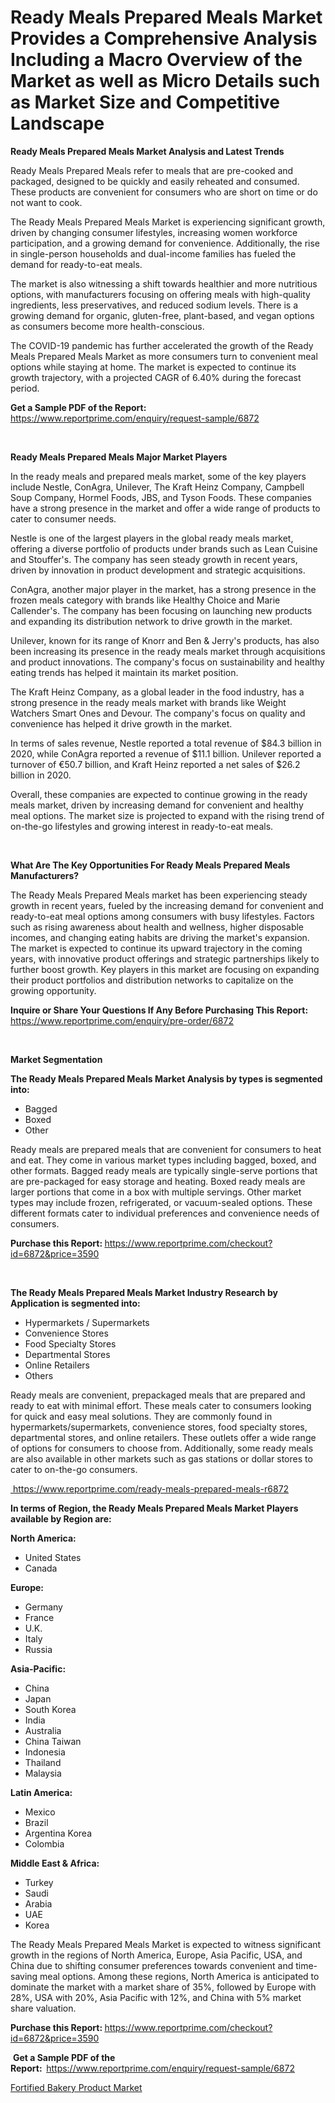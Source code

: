 <p><h1>Ready Meals Prepared Meals Market Provides a Comprehensive Analysis Including a Macro Overview of the Market as well as Micro Details such as Market Size and Competitive Landscape</h1></p><p><strong>Ready Meals Prepared Meals Market Analysis and Latest Trends</strong></p>
<p><p>Ready Meals Prepared Meals refer to meals that are pre-cooked and packaged, designed to be quickly and easily reheated and consumed. These products are convenient for consumers who are short on time or do not want to cook. </p><p>The Ready Meals Prepared Meals Market is experiencing significant growth, driven by changing consumer lifestyles, increasing women workforce participation, and a growing demand for convenience. Additionally, the rise in single-person households and dual-income families has fueled the demand for ready-to-eat meals.</p><p>The market is also witnessing a shift towards healthier and more nutritious options, with manufacturers focusing on offering meals with high-quality ingredients, less preservatives, and reduced sodium levels. There is a growing demand for organic, gluten-free, plant-based, and vegan options as consumers become more health-conscious.</p><p>The COVID-19 pandemic has further accelerated the growth of the Ready Meals Prepared Meals Market as more consumers turn to convenient meal options while staying at home. The market is expected to continue its growth trajectory, with a projected CAGR of 6.40% during the forecast period.</p></p>
<p><strong>Get a Sample PDF of the Report:&nbsp;</strong> <a href="https://www.reportprime.com/enquiry/request-sample/6872">https://www.reportprime.com/enquiry/request-sample/6872</a></p>
<p>&nbsp;</p>
<p><strong>Ready Meals Prepared Meals Major Market Players</strong></p>
<p><p>In the ready meals and prepared meals market, some of the key players include Nestle, ConAgra, Unilever, The Kraft Heinz Company, Campbell Soup Company, Hormel Foods, JBS, and Tyson Foods. These companies have a strong presence in the market and offer a wide range of products to cater to consumer needs.</p><p>Nestle is one of the largest players in the global ready meals market, offering a diverse portfolio of products under brands such as Lean Cuisine and Stouffer's. The company has seen steady growth in recent years, driven by innovation in product development and strategic acquisitions.</p><p>ConAgra, another major player in the market, has a strong presence in the frozen meals category with brands like Healthy Choice and Marie Callender's. The company has been focusing on launching new products and expanding its distribution network to drive growth in the market.</p><p>Unilever, known for its range of Knorr and Ben & Jerry's products, has also been increasing its presence in the ready meals market through acquisitions and product innovations. The company's focus on sustainability and healthy eating trends has helped it maintain its market position.</p><p>The Kraft Heinz Company, as a global leader in the food industry, has a strong presence in the ready meals market with brands like Weight Watchers Smart Ones and Devour. The company's focus on quality and convenience has helped it drive growth in the market.</p><p>In terms of sales revenue, Nestle reported a total revenue of $84.3 billion in 2020, while ConAgra reported a revenue of $11.1 billion. Unilever reported a turnover of €50.7 billion, and Kraft Heinz reported a net sales of $26.2 billion in 2020. </p><p>Overall, these companies are expected to continue growing in the ready meals market, driven by increasing demand for convenient and healthy meal options. The market size is projected to expand with the rising trend of on-the-go lifestyles and growing interest in ready-to-eat meals.</p></p>
<p>&nbsp;</p>
<p><strong>What Are The Key Opportunities For Ready Meals Prepared Meals Manufacturers?</strong></p>
<p><p>The Ready Meals Prepared Meals market has been experiencing steady growth in recent years, fueled by the increasing demand for convenient and ready-to-eat meal options among consumers with busy lifestyles. Factors such as rising awareness about health and wellness, higher disposable incomes, and changing eating habits are driving the market's expansion. The market is expected to continue its upward trajectory in the coming years, with innovative product offerings and strategic partnerships likely to further boost growth. Key players in this market are focusing on expanding their product portfolios and distribution networks to capitalize on the growing opportunity.</p></p>
<p><strong>Inquire or Share Your Questions If Any Before Purchasing This Report:</strong> <a href="https://www.reportprime.com/enquiry/pre-order/6872">https://www.reportprime.com/enquiry/pre-order/6872</a></p>
<p>&nbsp;</p>
<p><strong>Market Segmentation</strong></p>
<p><strong>The Ready Meals Prepared Meals Market Analysis by types is segmented into:</strong></p>
<p><ul><li>Bagged</li><li>Boxed</li><li>Other</li></ul></p>
<p><p>Ready meals are prepared meals that are convenient for consumers to heat and eat. They come in various market types including bagged, boxed, and other formats. Bagged ready meals are typically single-serve portions that are pre-packaged for easy storage and heating. Boxed ready meals are larger portions that come in a box with multiple servings. Other market types may include frozen, refrigerated, or vacuum-sealed options. These different formats cater to individual preferences and convenience needs of consumers.</p></p>
<p><strong>Purchase this Report:&nbsp;</strong><a href="https://www.reportprime.com/checkout?id=6872&price=3590">https://www.reportprime.com/checkout?id=6872&price=3590</a></p>
<p>&nbsp;</p>
<p><strong>The Ready Meals Prepared Meals Market Industry Research by Application is segmented into:</strong></p>
<p><ul><li>Hypermarkets / Supermarkets</li><li>Convenience Stores</li><li>Food Specialty Stores</li><li>Departmental Stores</li><li>Online Retailers</li><li>Others</li></ul></p>
<p><p>Ready meals are convenient, prepackaged meals that are prepared and ready to eat with minimal effort. These meals cater to consumers looking for quick and easy meal solutions. They are commonly found in hypermarkets/supermarkets, convenience stores, food specialty stores, departmental stores, and online retailers. These outlets offer a wide range of options for consumers to choose from. Additionally, some ready meals are also available in other markets such as gas stations or dollar stores to cater to on-the-go consumers.</p></p>
<p><a href="https://www.reportprime.com/ready-meals-prepared-meals-r6872">&nbsp;https://www.reportprime.com/ready-meals-prepared-meals-r6872</a></p>
<p><strong>In terms of Region, the Ready Meals Prepared Meals Market Players available by Region are:</strong></p>
<p>
    <p> <strong> North America: </strong>
        <ul>
            <li>United States</li>
            <li>Canada</li>
        </ul>
        </p> 
    <p> <strong> Europe: </strong>
        <ul>
            <li>Germany</li>
            <li>France</li>
            <li>U.K.</li>
            <li>Italy</li>
            <li>Russia</li>
        </ul>
        </p> 
    <p> <strong> Asia-Pacific: </strong>
        <ul>
            <li>China</li>
            <li>Japan</li>
            <li>South Korea</li>
            <li>India</li>
            <li>Australia</li>
            <li>China Taiwan</li>
            <li>Indonesia</li>
            <li>Thailand</li>
            <li>Malaysia</li>
        </ul>
        </p> 
    <p> <strong> Latin America: </strong>
        <ul>
            <li>Mexico</li>
            <li>Brazil</li>
            <li>Argentina Korea</li>
            <li>Colombia</li>
        </ul>
        </p> 
    <p> <strong> Middle East & Africa: </strong>
        <ul>
            <li>Turkey</li>
            <li>Saudi</li>
            <li>Arabia</li>
            <li>UAE</li>
            <li>Korea</li>
        </ul>
    </p>
    </p>
<p><p>The Ready Meals Prepared Meals Market is expected to witness significant growth in the regions of North America, Europe, Asia Pacific, USA, and China due to shifting consumer preferences towards convenient and time-saving meal options. Among these regions, North America is anticipated to dominate the market with a market share of 35%, followed by Europe with 28%, USA with 20%, Asia Pacific with 12%, and China with 5% market share valuation.</p></p>
<p><strong>Purchase this Report: </strong><a href="https://www.reportprime.com/checkout?id=6872&price=3590">https://www.reportprime.com/checkout?id=6872&price=3590</a></p>
<p>&nbsp;<strong>Get a Sample PDF of the Report:&nbsp;&nbsp;</strong><a href="https://www.reportprime.com/enquiry/request-sample/6872">https://www.reportprime.com/enquiry/request-sample/6872</a></p>
<p><strong></strong></p>
<p><p><a href="https://github.com/RichRobinson5/Market-Research-Report-List-4/blob/main/fortified-bakery-product-market.md">Fortified Bakery Product Market</a></p></p>